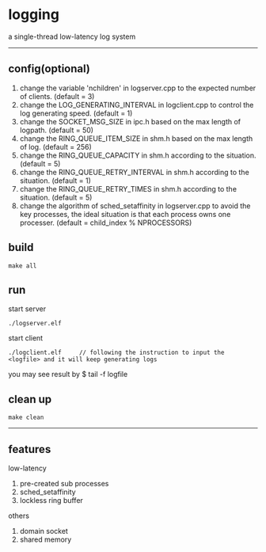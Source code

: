 # logging
a single-thread low-latency log system

***
## config(optional)
1. change the variable 'nchildren' in logserver.cpp to the expected number of clients. (default = 3)
2. change the LOG_GENERATING_INTERVAL in logclient.cpp to control the log generating speed. (default = 1)
3. change the SOCKET_MSG_SIZE in ipc.h based on the max length of logpath. (default = 50)
4. change the RING_QUEUE_ITEM_SIZE in shm.h based on the max length of log. (default = 256)
5. change the RING_QUEUE_CAPACITY in shm.h according to the situation. (default = 5)
6. change the RING_QUEUE_RETRY_INTERVAL in shm.h according to the situation. (default = 1)
7. change the RING_QUEUE_RETRY_TIMES in shm.h according to the situation. (default = 5)
8. change the algorithm of sched_setaffinity in logserver.cpp to avoid the key processes, the ideal situation is that each
process owns one processer. (default = child_index % NPROCESSORS)

## build
```
make all
```

## run
start server
```
./logserver.elf
```

start client
```        
./logclient.elf     // following the instruction to input the <logfile> and it will keep generating logs
```

you may see result by $ tail -f logfile
## clean up
```
make clean
```

***
## features
low-latency
1. pre-created sub processes
2. sched_setaffinity
3. lockless ring buffer

others
1. domain socket
2. shared memory